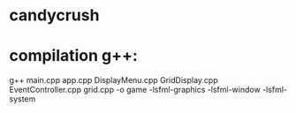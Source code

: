# candycrush
# compilation g++:
g++ main.cpp app.cpp DisplayMenu.cpp GridDisplay.cpp EventController.cpp grid.cpp -o game -lsfml-graphics -lsfml-window -lsfml-system
